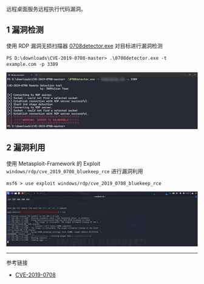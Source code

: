 远程桌面服务远程执行代码漏洞。

## 1 漏洞检测

使用 RDP 漏洞无损扫描器 [0708detector.exe](https://github.com/Pa55w0rd/CVE-2019-0708?tab=readme-ov-file#cve-2019-0708-批量检测) 对目标进行漏洞检测

```shell
PS D:\downloads\CVE-2019-0708-master> .\0708detector.exe -t example.com -p 3389
```

![使用 RDP 漏洞无损扫描器对目标进行漏洞检测](./../../../../images/CVE-2019-0708/%E4%BD%BF%E7%94%A8%20RDP%20%E6%BC%8F%E6%B4%9E%E6%97%A0%E6%8D%9F%E6%89%AB%E6%8F%8F%E5%99%A8%E5%AF%B9%E7%9B%AE%E6%A0%87%E8%BF%9B%E8%A1%8C%E6%BC%8F%E6%B4%9E%E6%A3%80%E6%B5%8B.png)

## 2 漏洞利用

使用 Metasploit-Framework 的 Exploit `windows/rdp/cve_2019_0708_bluekeep_rce` 进行漏洞利用

```shell
msf6 > use exploit windows/rdp/cve_2019_0708_bluekeep_rce
```

![使用 Metasploit-Framework 进行漏洞利用](./../../../../images/CVE-2019-0708/%E4%BD%BF%E7%94%A8%20Metasploit-Framework%20%E8%BF%9B%E8%A1%8C%E6%BC%8F%E6%B4%9E%E5%88%A9%E7%94%A8.png)

---

参考链接

- [CVE-2019-0708](https://www.cve.org/CVERecord?id=CVE-2019-0708)
